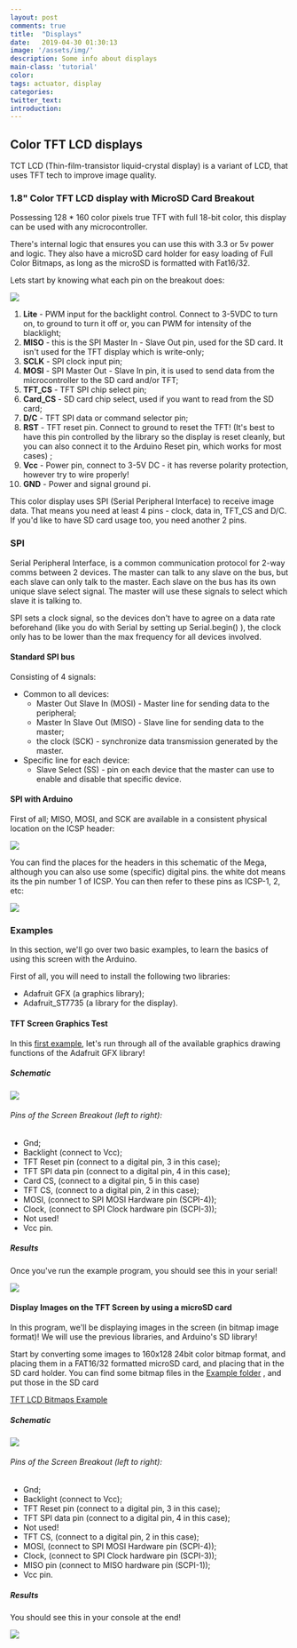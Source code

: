 ```yaml
---
layout: post
comments: true
title:  "Displays"
date:   2019-04-30 01:30:13
image: '/assets/img/'
description: Some info about displays
main-class: 'tutorial'
color:
tags: actuator, display
categories:
twitter_text:
introduction:
---
```


## Color TFT LCD displays

TCT LCD (Thin-film-transistor liquid-crystal display) is a variant of LCD, that
uses TFT tech to improve image quality.

### 1.8" Color TFT LCD display with MicroSD Card Breakout

Possessing 128 * 160 color pixels true TFT with full 18-bit color, this display
can be used with any microcontroller.

There's internal logic that ensures you can use this  with 3.3 or 5v power and
logic. They also have a microSD card holder for easy loading of Full Color Bitmaps,
as long as the microSD is formatted with Fat16/32.

Lets start by knowing what each pin on the breakout does:

![](/lab/assets/img/posts/display_1.png)

1. **Lite** - PWM input for the backlight control. Connect to 3-5VDC to turn on,
to ground to turn it off or, you can PWM for intensity of the blacklight;
2. **MISO** - this is the SPI Master In - Slave Out pin, used for the SD card.
It isn't used for the TFT display which is write-only;
3. **SCLK** - SPI clock input pin;
4. **MOSI** - SPI Master Out - Slave In pin, it is used to send data from the
microcontroller to the SD card and/or TFT;
5. **TFT_CS** - TFT SPI chip select pin;
6. **Card_CS** - SD card chip select, used if you want to read from the SD card;
7. **D/C** - TFT SPI data or command selector pin;
8. **RST** - TFT reset pin. Connect to ground to reset the TFT! (It's best to
have this pin controlled by the library so the display is reset cleanly, but you
can also connect it to the Arduino Reset pin, which works for most cases) ;
9. **Vcc** - Power pin, connect to 3-5V DC - it has reverse polarity protection,
however try to wire properly!
10. **GND** - Power and signal ground pi.

This color display uses SPI (Serial Peripheral Interface) to receive image data.
That means you need at least 4 pins - clock, data in, TFT_CS and D/C. If you'd
like to have SD card usage too, you need another 2 pins.

### SPI

Serial Peripheral Interface, is a common communication protocol for 2-way comms
between 2 devices.
The master can talk to any slave on the bus, but each slave can only talk to the
master.
Each slave on the bus has its own unique slave select signal. The master will use
these signals to select which slave it is talking to.

SPI sets a clock signal, so the devices don't have to agree on a data rate beforehand
(like you do with Serial by setting up Serial.begin() ), the clock only has to be
lower than the max frequency for all devices involved.

#### Standard SPI bus
Consisting of 4 signals:
* Common to all devices:
  * Master Out Slave In (MOSI) - Master line for sending data to the peripheral;
  * Master In Slave Out (MISO) - Slave line for sending data to the master;
  * the clock (SCK) - synchronize data transmission generated by the master.
* Specific line for each device:
  * Slave Select (SS) -  pin on each device that the master can use to enable and
  disable that specific device.

#### SPI with Arduino
First of all; MISO, MOSI, and SCK are available in a consistent physical location
on the ICSP header:

![](/lab/assets/img/posts/display_2.png)

You can find the places for the headers in this schematic of the Mega, although
you can also use some (specific) digital pins. the white dot means its the pin
number 1 of ICSP. You can then refer to these pins as ICSP-1, 2, etc:

![](/lab/assets/img/posts/display_3.png)

### Examples

In this section, we'll go over two basic examples, to learn the basics of using
this screen with the Arduino.

First of all, you will need to install the following two libraries:

* Adafruit GFX (a graphics library);
* Adafruit_ST7735 (a library for the display).

#### TFT Screen Graphics Test
In this [first example](/lab/examples/actuators/displays/tft_lcd_bitmaps/tft_lcd_bitmaps.ino), let's run through all of the available graphics drawing functions of the Adafruit GFX library!

##### Schematic

![](/lab/assets/img/posts/display_4.png)

###### Pins of the Screen Breakout (left to right):
* Gnd;
* Backlight (connect to Vcc);
* TFT Reset pin (connect to a digital pin, 3 in this case);
* TFT SPI data pin (connect to a digital pin, 4 in this case);
* Card CS, (connect to a digital pin, 5 in this case)
* TFT CS, (connect to a digital pin, 2 in this case);
* MOSI, (connect to SPI MOSI Hardware pin (SCPI-4));
* Clock, (connect to SPI Clock hardware pin (SCPI-3));
* Not used!
* Vcc pin.

##### Results
Once you've run the example program, you should see this in your serial!

![](/lab/assets/img/posts/display_1.gif)

#### Display Images on the TFT Screen by using a microSD card

In this program, we'll be displaying images in the screen (in bitmap image format)!
We will use the previous libraries, and Arduino's SD library!

Start by converting some images to 160x128 24bit color bitmap format, and placing
them in a FAT16/32 formatted microSD card, and placing that in the SD card holder.
You can find some bitmap files in the 
<a href="https://github.com/datacentricdesign/lab/blob/master/examples/actuators/displays/tft_lcd_bitmaps" target="_blank">Example folder</a>
, and put those in the SD card

<a href="https://github.com/datacentricdesign/lab/blob/master/examples/actuators/displays/tft_lcd_bitmaps/tft_lcd_bitmaps.ino" target="_blank">TFT LCD Bitmaps Example</a>


##### Schematic

![](/lab/assets/img/posts/display_5.png)

###### Pins of the Screen Breakout (left to right):
* Gnd;
* Backlight (connect to Vcc);
* TFT Reset pin (connect to a digital pin, 3 in this case);
* TFT SPI data pin (connect to a digital pin, 4 in this case);
* Not used!
* TFT CS, (connect to a digital pin, 2 in this case);
* MOSI, (connect to SPI MOSI Hardware pin (SCPI-4));
* Clock, (connect to SPI Clock hardware pin (SCPI-3));
* MISO pin (connect to MISO hardware pin (SCPI-1));
* Vcc pin.

#####  Results
You should see this in your console at the end!

![](/lab/assets/img/posts/display_2.gif)
